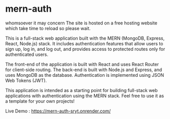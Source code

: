 # mern-auth

whomsoever it may concern
The site is hosted on a free hosting website which take time to reload so please wait.

This is a full-stack web application built with the MERN (MongoDB, Express, React, Node.js) stack. It includes authentication features that allow users to sign up, log in, and log out, and provides access to protected routes only for authenticated users.

The front-end of the application is built with React and uses React Router for client-side routing. The back-end is built with Node.js and Express, and uses MongoDB as the database. Authentication is implemented using JSON Web Tokens (JWT).

This application is intended as a starting point for building full-stack web applications with authentication using the MERN stack. Feel free to use it as a template for your own projects!

Live Demo : https://mern-auth-sryt.onrender.com/
